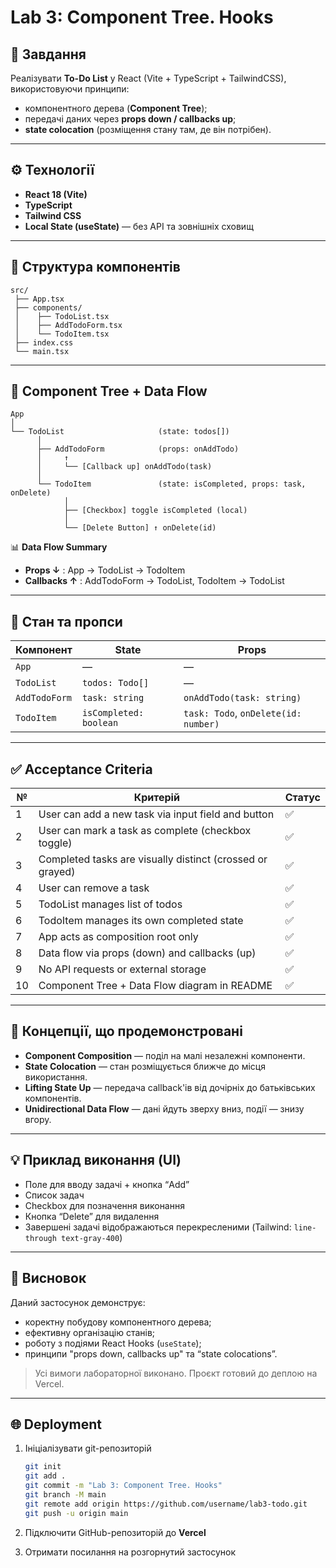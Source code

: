 # Lab 3: Component Tree. Hooks

## 🎯 Завдання

Реалізувати **To-Do List** у React (Vite + TypeScript + TailwindCSS), використовуючи принципи:

* компонентного дерева (**Component Tree**);
* передачі даних через **props down / callbacks up**;
* **state colocation** (розміщення стану там, де він потрібен).

---

## ⚙️ Технології

* **React 18 (Vite)**
* **TypeScript**
* **Tailwind CSS**
* **Local State (useState)** — без API та зовнішніх сховищ

---

## 🧱 Структура компонентів

```
src/
 ├── App.tsx
 ├── components/
 │    ├── TodoList.tsx
 │    ├── AddTodoForm.tsx
 │    └── TodoItem.tsx
 ├── index.css
 └── main.tsx
```

---

## 🌲 Component Tree + Data Flow

```
App
│
└── TodoList                     (state: todos[])
      │
      ├── AddTodoForm            (props: onAddTodo)
      │     ↑
      │     └── [Callback up] onAddTodo(task)
      │
      └── TodoItem               (state: isCompleted, props: task, onDelete)
            │
            ├── [Checkbox] toggle isCompleted (local)
            │
            └── [Delete Button] ↑ onDelete(id)
```

📊 **Data Flow Summary**

* **Props ↓** : App → TodoList → TodoItem
* **Callbacks ↑** : AddTodoForm → TodoList, TodoItem → TodoList

---

## 🧩 Стан та пропси

| Компонент     | State                  | Props                                |
| ------------- | ---------------------- | ------------------------------------ |
| `App`         | —                      | —                                    |
| `TodoList`    | `todos: Todo[]`        | —                                    |
| `AddTodoForm` | `task: string`         | `onAddTodo(task: string)`            |
| `TodoItem`    | `isCompleted: boolean` | `task: Todo`, `onDelete(id: number)` |

---

## ✅ Acceptance Criteria

| №  | Критерій                                                  | Статус |
| -- | --------------------------------------------------------- | ------ |
| 1  | User can add a new task via input field and button        | ✅      |
| 2  | User can mark a task as complete (checkbox toggle)        | ✅      |
| 3  | Completed tasks are visually distinct (crossed or grayed) | ✅      |
| 4  | User can remove a task                                    | ✅      |
| 5  | TodoList manages list of todos                            | ✅      |
| 6  | TodoItem manages its own completed state                  | ✅      |
| 7  | App acts as composition root only                         | ✅      |
| 8  | Data flow via props (down) and callbacks (up)             | ✅      |
| 9  | No API requests or external storage                       | ✅      |
| 10 | Component Tree + Data Flow diagram in README              | ✅      |

---

## 🧠 Концепції, що продемонстровані

* **Component Composition** — поділ на малі незалежні компоненти.
* **State Colocation** — стан розміщується ближче до місця використання.
* **Lifting State Up** — передача callback'ів від дочірніх до батьківських компонентів.
* **Unidirectional Data Flow** — дані йдуть зверху вниз, події — знизу вгору.

---

## 💡 Приклад виконання (UI)

* Поле для вводу задачі + кнопка “Add”
* Список задач
* Checkbox для позначення виконання
* Кнопка “Delete” для видалення
* Завершені задачі відображаються перекресленими (Tailwind: `line-through text-gray-400`)

---

## 🧾 Висновок

Даний застосунок демонструє:

* коректну побудову компонентного дерева;
* ефективну організацію станів;
* роботу з подіями React Hooks (`useState`);
* принципи "props down, callbacks up" та “state colocations”.

> Усі вимоги лабораторної виконано. Проєкт готовий до деплою на Vercel.

---

## 🌐 Deployment

1. Ініціалізувати git-репозиторій

   ```bash
   git init
   git add .
   git commit -m "Lab 3: Component Tree. Hooks"
   git branch -M main
   git remote add origin https://github.com/username/lab3-todo.git
   git push -u origin main
   ```

2. Підключити GitHub-репозиторій до **Vercel**

3. Отримати посилання на розгорнутий застосунок
